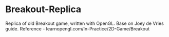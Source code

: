 # Breakout-Replica
Replica of old Breakout game, written with OpenGL.
Base on Joey de Vries guide. Reference - learnopengl.com/In-Practice/2D-Game/Breakout
